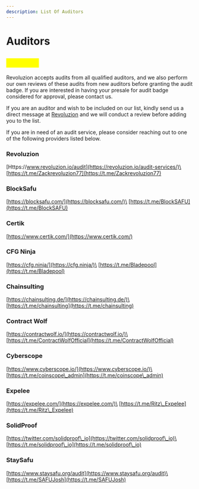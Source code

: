 ```yaml
---
description: List Of Auditors
---
```


# Auditors

## <mark style="color:yellow;">Auditors</mark>

Revoluzion accepts audits from all qualified auditors, and we also perform our own reviews of these audits from new auditors before granting the audit badge. If you are interested in having your presale for audit badge considered for approval, please contact us.

If you are an auditor and wish to be included on our list, kindly send us a direct message at [Revoluzion](https://t.me/Zackrevoluzion77) and we will conduct a review before adding you to the list.

If you are in need of an audit service, please consider reaching out to one of the following providers listed below.

### Revoluzion

[Https://www.revoluzion.io/audit](https://revoluzion.io/audit-services/)\
[https://t.me/Zackrevoluzion77](https://t.me/Zackrevoluzion77)

### BlockSafu

[https://blocksafu.com/](https://blocksafu.com/)\
[https://t.me/BlockSAFU](https://t.me/BlockSAFU)

### **Certik**

[https://www.certik.com/](https://www.certik.com/)

### **CFG Ninja**

[https://cfg.ninja/](https://cfg.ninja/)\
[https://t.me/Bladepool](https://t.me/Bladepool)

### **Chainsulting**

[https://chainsulting.de/](https://chainsulting.de/)\
[https://t.me/chainsulting](https://t.me/chainsulting)

### **Contract Wolf**

[https://contractwolf.io/](https://contractwolf.io/)\
[https://t.me/ContractWolfOfficial](https://t.me/ContractWolfOfficial)

### **Cyberscope**

[https://www.cyberscope.io/](https://www.cyberscope.io/)\
[https://t.me/coinscope\_admin](https://t.me/coinscope\_admin)

### **Expelee**

[https://expelee.com/](https://expelee.com/)\
[https://t.me/Ritz\_Expelee](https://t.me/Ritz\_Expelee)

### **SolidProof**

[https://twitter.com/solidproof\_io](https://twitter.com/solidproof\_io)\
[https://t.me/solidproof\_io](https://t.me/solidproof\_io)

### **StaySafu**

[https://www.staysafu.org/audit](https://www.staysafu.org/audit)\
[https://t.me/SAFUJosh](https://t.me/SAFUJosh)
